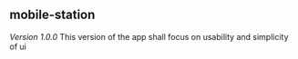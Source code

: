 ## mobile-station
*Version 1.0.0*
This version of the app shall focus on usability and simplicity of ui
